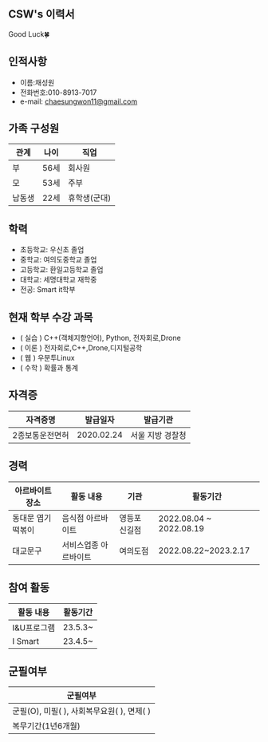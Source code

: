 
## CSW's 이력서

Good Luck🍀

   
## 인적사항  
   - 이름:채성원
   - 전화번호:010-8913-7017
   - e-mail: chaesungwon11@gmail.com
   

## 가족 구성원
| 관계       | 나이 |직업 |
| --------------- | -------- | -------- |
|부 | 56세  |  회사원    |
| 모 | 53세  |  주부    |
|남동생 | 22세  | 휴학생(군대)    |


## 학력
   
* 초등학교: 우신초 졸업
* 중학교: 여의도중학교 졸업
* 고등학교: 환일고등학교 졸업
* 대학교: 세명대학교 재학중
* 전공: Smart it학부

   

## 현재 학부 수강 과목

* ( 실습 ) C++(객체지향언어), Python, 전자회로,Drone
* ( 이론 ) 전자회로,C++,Drone,디지털공학
* ( 웹 ) 우분투Linux
* ( 수학 ) 확률과 통계
    
## 자격증
| 자격증명        | 발급일자 | 발급기관 |
| --------------- | -------- | -------- |
| 2종보통운전면허 | 2020.02.24  |  서울 지방 경찰청    |
    
## 경력
    
| 아르바이트 장소 | 활동 내용             | 기관           | 활동기간          |
| --------------- | --------------------- | -------------- | ----------------- |
| 동대문 엽기 떡볶이    | 음식점 아르바이트 | 영등포 신길점  | 2022.08.04 ~ 2022.08.19 |
| 대교문구  | 서비스업종 아르바이트 | 여의도점 | 2022.08.22~2023.2.17         |

## 참여 활동
| 활동 내용        |   활동기간 |
| --------------- | -----------|
| I&U프로그램 | 23.5.3~  |
| I Smart |  23.4.5~|

## 군필여부

| 군필여부        |   
| --------------- | 
|군필(O), 미필( ), 사회복무요원( ), 면제( ) |   
| 복무기간(1년6개월) |  






